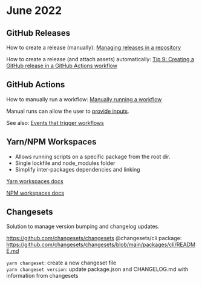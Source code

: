 # June 2022

## GitHub Releases

How to create a release (manually): [Managing releases in a repository](https://docs.github.com/en/repositories/releasing-projects-on-github/managing-releases-in-a-repository)

How to create a release (and attach assets) automatically: [Tip 9: Creating a GitHub release in a GitHub Actions workflow](https://www.youtube.com/watch?v=_ueJ3LrRqPU)

## GitHub Actions

How to manually run a workflow: [Manually running a workflow](https://docs.github.com/en/actions/managing-workflow-runs/manually-running-a-workflow)

Manual runs can allow the user to [provide inputs](https://docs.github.com/en/actions/using-workflows/events-that-trigger-workflows#providing-inputs).

See also: [Events that trigger workflows](https://docs.github.com/en/actions/using-workflows/events-that-trigger-workflows)

## Yarn/NPM Workspaces

- Allows running scripts on a specific package from the root dir.
- Single lockfile and node_modules folder
- Simplify inter-packages dependencies and linking

[Yarn workspaces docs](https://classic.yarnpkg.com/lang/en/docs/workspaces/)

[NPM workspaces docs](https://docs.npmjs.com/cli/v7/using-npm/workspaces)

## Changesets

Solution to manage version bumping and changelog updates.

https://github.com/changesets/changesets
@changesets/cli package: https://github.com/changesets/changesets/blob/main/packages/cli/README.md

`yarn changeset`: create a new changeset file  
`yarn changeset version`: update package.json and CHANGELOG.md with information from changesets
